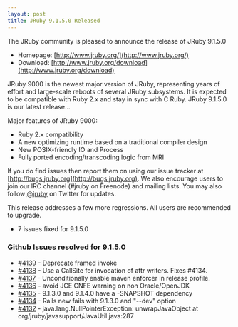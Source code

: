 ```yaml
---
layout: post
title: JRuby 9.1.5.0 Released
---
```

The JRuby community is pleased to announce the release of JRuby 9.1.5.0

- Homepage: [http://www.jruby.org/](http://www.jruby.org/)
- Download: [http://www.jruby.org/download](http://www.jruby.org/download)

JRuby 9000 is the newest major version of JRuby, representing years of effort and large-scale reboots of several JRuby subsystems.  It is expected to be compatible with Ruby 2.x and stay in sync with C Ruby.  JRuby 9.1.5.0 is our latest release...

Major features of JRuby 9000:

- Ruby 2.x compatibility
- A new optimizing runtime based on a traditional compiler design
- New POSIX-friendly IO and Process
- Fully ported encoding/transcoding logic from MRI

If you do find issues then report them on using our issue tracker at [http://bugs.jruby.org](http://bugs.jruby.org). We also encourage users to join our IRC channel (#jruby on Freenode) and mailing lists. You may also follow [@jruby](https://twitter.com/jruby) on Twitter for updates.

This release addresses a few more regressions.  All users are recommended to upgrade.

- 7 issues fixed for 9.1.5.0

### Github Issues resolved for 9.1.5.0

<ul>
<li><a href="https://github.com/jruby/jruby/pull/4139">#4139</a> - Deprecate framed invoke</li>
<li><a href="https://github.com/jruby/jruby/pull/4138">#4138</a> - Use a CallSite for invocation of attr writers. Fixes #4134.</li>
<li><a href="https://github.com/jruby/jruby/pull/4137">#4137</a> - Unconditionally enable maven enforcer in release profile.</li>
<li><a href="https://github.com/jruby/jruby/issues/4136">#4136</a> - avoid JCE CNFE warning on non Oracle/OpenJDK</li>
<li><a href="https://github.com/jruby/jruby/issues/4135">#4135</a> - 9.1.3.0 and 9.1.4.0 have a -SNAPSHOT dependency</li>
<li><a href="https://github.com/jruby/jruby/issues/4134">#4134</a> - Rails new fails with 9.1.3.0 and "--dev" option</li>
<li><a href="https://github.com/jruby/jruby/issues/4132">#4132</a> - java.lang.NullPointerException: unwrapJavaObject at org/jruby/javasupport/JavaUtil.java:287</li>
</ul>
